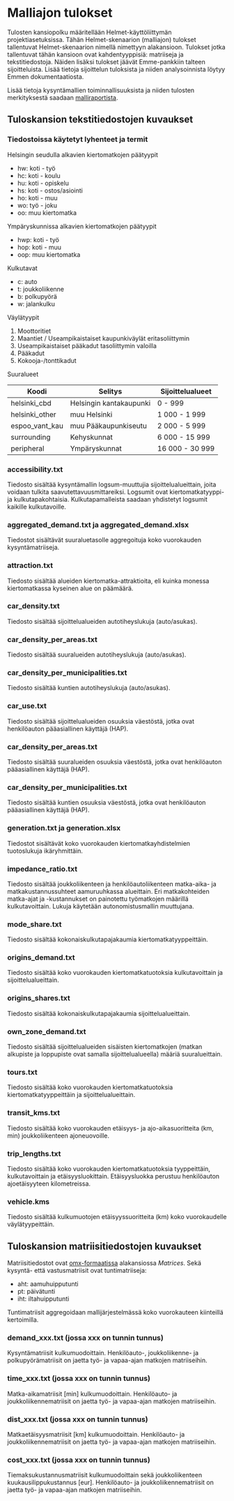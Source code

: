# Malliajon tulokset

Tulosten kansiopolku määritellään Helmet-käyttöliittymän projektiasetuksissa. 
Tähän Helmet-skenaarion (malliajon) tulokset tallentuvat Helmet-skenaarion nimellä nimettyyn alakansioon. 
Tulokset jotka tallentuvat tähän kansioon ovat kahdentyyppisiä: matriiseja ja tekstitiedostoja.
Näiden lisäksi tulokset jäävät Emme-pankkiin talteen sijoitteluista.
Lisää tietoja sijoittelun tuloksista ja niiden analysoinnista löytyy Emmen dokumentaatiosta.

Lisää tietoja kysyntämallien toiminnallisuuksista ja niiden tulosten merkityksestä saadaan
[malliraportista](https://hslfi.azureedge.net/globalassets/julkaisuarkisto/2020/6_2020_helsingin_seudun_tyossakayntialueen_liikenne-ennustejarjestelman_kysyntamallit.pdf).

## Tuloskansion tekstitiedostojen kuvaukset

### Tiedostoissa käytetyt lyhenteet ja termit

Helsingin seudulla alkavien kiertomatkojen päätyypit
- hw: koti - työ
- hc: koti - koulu
- hu: koti - opiskelu
- hs: koti - ostos/asiointi
- ho: koti - muu
- wo: työ - joku
- oo: muu kiertomatka

Ympäryskunnissa alkavien kiertomatkojen päätyypit
- hwp: koti - työ
- hop: koti - muu
- oop: muu kiertomatka

Kulkutavat
- c: auto
- t: joukkoliikenne
- b: polkupyörä
- w: jalankulku

Väylätyypit
1. Moottoritiet
2. Maantiet / Useampikaistaiset kaupunkiväylät eritasoliittymin
3. Useampikaistaiset pääkadut tasoliittymin valoilla
4. Pääkadut
5. Kokooja-/tonttikadut

Suuralueet

| Koodi | Selitys | Sijoittelualueet |
|---|---|---|
| helsinki_cbd | Helsingin kantakaupunki | 0 - 999
| helsinki_other | muu Helsinki | 1 000 - 1 999
| espoo_vant_kau | muu Pääkaupunkiseutu | 2 000 - 5 999
| surrounding | Kehyskunnat | 6 000 - 15 999
| peripheral | Ympäryskunnat | 16 000 - 30 999

### accessibility.txt

Tiedosto sisältää kysyntämallin logsum-muuttujia sijoittelualueittain, joita voidaan tulkita saavutettavuusmittareiksi.
Logsumit ovat kiertomatkatyyppi- ja kulkutapakohtaisia. Kulkutapamalleista saadaan yhdistetyt logsumit kaikille kulkutavoille.

### aggregated_demand.txt ja aggregated_demand.xlsx

Tiedostot sisältävät suuraluetasolle aggregoituja koko vuorokauden kysyntämatriiseja.

### attraction.txt

Tiedosto sisältää alueiden kiertomatka-attraktioita, eli kuinka monessa kiertomatkassa kyseinen alue on päämäärä.

### car_density.txt

Tiedosto sisältää sijoittelualueiden autotiheyslukuja (auto/asukas).

### car_density_per_areas.txt

Tiedosto sisältää suuralueiden autotiheyslukuja (auto/asukas).

### car_density_per_municipalities.txt

Tiedosto sisältää kuntien autotiheyslukuja (auto/asukas).

### car_use.txt

Tiedosto sisältää sijoittelualueiden osuuksia väestöstä, jotka ovat henkilöauton pääasiallinen käyttäjä (HAP).

### car_density_per_areas.txt

Tiedosto sisältää suuralueiden osuuksia väestöstä, jotka ovat henkilöauton pääasiallinen käyttäjä (HAP).

### car_density_per_municipalities.txt

Tiedosto sisältää kuntien osuuksia väestöstä, jotka ovat henkilöauton pääasiallinen käyttäjä (HAP).

### generation.txt ja generation.xlsx

Tiedostot sisältävät koko vuorokauden kiertomatkayhdistelmien tuotoslukuja ikäryhmittäin.

### impedance_ratio.txt

Tiedosto sisältää joukkoliikenteen ja henkilöautoliikenteen matka-aika- ja matkakustannussuhteet aamuruuhkassa alueittain.
Eri matkakohteiden matka-ajat ja -kustannukset on painotettu työmatkojen määrillä kulkutavoittain.
Lukuja käytetään autonomistusmallin muuttujana.

### mode_share.txt

Tiedosto sisältää kokonaiskulkutapajakaumia kiertomatkatyyppeittäin.

### origins_demand.txt

Tiedosto sisältää koko vuorokauden kiertomatkatuotoksia kulkutavoittain ja sijoittelualueittain.

### origins_shares.txt

Tiedosto sisältää kokonaiskulkutapajakaumia sijoittelualueittain.

### own_zone_demand.txt

Tiedosto sisältää sijoittelualueiden sisäisten kiertomatkojen (matkan alkupiste ja loppupiste ovat samalla sijoittelualueella) määriä suuralueittain.

### tours.txt

Tiedosto sisältää koko vuorokauden kiertomatkatuotoksia kiertomatkatyyppeittäin ja sijoittelualueittain.

### transit_kms.txt

Tiedosto sisältää koko vuorokauden etäisyys- ja ajo-aikasuoritteita (km, min) joukkoliikenteen ajoneuovoille.

### trip_lengths.txt

Tiedosto sisältää koko vuorokauden kiertomatkatuotoksia tyyppeittäin, kulkutavoittain ja etäisyysluokittain.
Etäisyysluokka perustuu henkilöauton ajoetäisyyteen kilometreissa.

### vehicle.kms

Tiedosto sisältää kulkumuotojen etäisyyssuoritteita (km) koko vuorokaudelle väylätyypeittäin. 

## Tuloskansion matriisitiedostojen kuvaukset

Matriisitiedostot ovat [omx-formaatissa](https://github.com/osPlanning/omx/wiki) alakansiossa *Matrices*.
Sekä kysyntä- että vastusmatriisit ovat tuntimatriiseja:
- aht: aamuhuipputunti
- pt: päivätunti
- iht: iltahuipputunti

Tuntimatriisit aggregoidaan mallijärjestelmässä koko vuorokauteen kiinteillä kertoimilla.

### demand_xxx.txt (jossa xxx on tunnin tunnus)

Kysyntämatriisit kulkumuodoittain.
Henkilöauto-, joukkoliikenne- ja polkupyörämatriisit on jaetta työ- ja vapaa-ajan matkojen matriiseihin.

### time_xxx.txt (jossa xxx on tunnin tunnus)

Matka-aikamatriisit [min] kulkumuodoittain.
Henkilöauto- ja joukkoliikennematriisit on jaetta työ- ja vapaa-ajan matkojen matriiseihin.

### dist_xxx.txt (jossa xxx on tunnin tunnus)

Matkaetäisyysmatriisit [km] kulkumuodoittain.
Henkilöauto- ja joukkoliikennematriisit on jaetta työ- ja vapaa-ajan matkojen matriiseihin.

### cost_xxx.txt (jossa xxx on tunnin tunnus)

Tiemaksukustannusmatriisit kulkumuodoittain sekä joukkoliikenteen kuukausilippukustannus [eur].
Henkilöauto- ja joukkoliikennematriisit on jaetta työ- ja vapaa-ajan matkojen matriiseihin.
